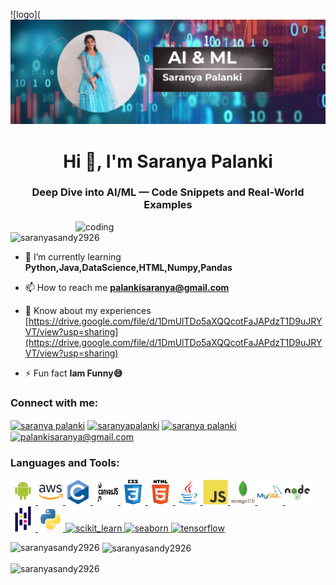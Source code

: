 ![logo](![logo](https://raw.githubusercontent.com/saranyasandy2926/saranyasandy2926/c2e712d62760faf3b863d7421cab05b3034f0a30/WhatsApp%20Image%202025-04-29%20at%204.58.12%20PM.jpeg)
<h1 align="center">Hi 👋, I'm Saranya Palanki</h1>
<h3 align="center">Deep Dive into AI/ML — Code Snippets and Real-World Examples</h3>
   
<img align="right" alt="coding" width="400" src="https://i.pinimg.com/originals/e7/26/c7/e726c74ac081eed50feee1433d12c998.gif">



<p align="left"> <img src="https://komarev.com/ghpvc/?username=saranyasandy2926&label=Profile%20views&color=0e75b6&style=flat" alt="saranyasandy2926" /> </p>

- 🌱 I’m currently learning **Python,Java,DataScience,HTML,Numpy,Pandas**

- 📫 How to reach me **palankisaranya@gmail.com**

- 📄 Know about my experiences [https://drive.google.com/file/d/1DmUlTDo5aXQQcotFaJAPdzT1D9uJRYVT/view?usp=sharing](https://drive.google.com/file/d/1DmUlTDo5aXQQcotFaJAPdzT1D9uJRYVT/view?usp=sharing)

- ⚡ Fun fact **Iam Funny😅**

<h3 align="left">Connect with me:</h3>
<p align="left">
<a href="https://linkedin.com/in/saranya palanki" target="blank"><img align="center" src="https://raw.githubusercontent.com/rahuldkjain/github-profile-readme-generator/master/src/images/icons/Social/linked-in-alt.svg" alt="saranya palanki" height="30" width="40" /></a>
<a href="https://instagram.com/saranyapalanki" target="blank"><img align="center" src="https://raw.githubusercontent.com/rahuldkjain/github-profile-readme-generator/master/src/images/icons/Social/instagram.svg" alt="saranyapalanki" height="30" width="40" /></a>
<a href="https://www.youtube.com/c/saranya palanki" target="blank"><img align="center" src="https://raw.githubusercontent.com/rahuldkjain/github-profile-readme-generator/master/src/images/icons/Social/youtube.svg" alt="saranya palanki" height="30" width="40" /></a>
<a href="https://www.leetcode.com/palankisaranya@gmail.com" target="blank"><img align="center" src="https://raw.githubusercontent.com/rahuldkjain/github-profile-readme-generator/master/src/images/icons/Social/leet-code.svg" alt="palankisaranya@gmail.com" height="30" width="40" /></a>
</p>

<h3 align="left">Languages and Tools:</h3>
<p align="left"> <a href="https://developer.android.com" target="_blank" rel="noreferrer"> <img src="https://raw.githubusercontent.com/devicons/devicon/master/icons/android/android-original-wordmark.svg" alt="android" width="40" height="40"/> </a> <a href="https://aws.amazon.com" target="_blank" rel="noreferrer"> <img src="https://raw.githubusercontent.com/devicons/devicon/master/icons/amazonwebservices/amazonwebservices-original-wordmark.svg" alt="aws" width="40" height="40"/> </a> <a href="https://www.cprogramming.com/" target="_blank" rel="noreferrer"> <img src="https://raw.githubusercontent.com/devicons/devicon/master/icons/c/c-original.svg" alt="c" width="40" height="40"/> </a> <a href="https://canvasjs.com" target="_blank" rel="noreferrer"> <img src="https://raw.githubusercontent.com/Hardik0307/Hardik0307/master/assets/canvasjs-charts.svg" alt="canvasjs" width="40" height="40"/> </a> <a href="https://www.w3schools.com/css/" target="_blank" rel="noreferrer"> <img src="https://raw.githubusercontent.com/devicons/devicon/master/icons/css3/css3-original-wordmark.svg" alt="css3" width="40" height="40"/> </a> <a href="https://www.w3.org/html/" target="_blank" rel="noreferrer"> <img src="https://raw.githubusercontent.com/devicons/devicon/master/icons/html5/html5-original-wordmark.svg" alt="html5" width="40" height="40"/> </a> <a href="https://www.java.com" target="_blank" rel="noreferrer"> <img src="https://raw.githubusercontent.com/devicons/devicon/master/icons/java/java-original.svg" alt="java" width="40" height="40"/> </a> <a href="https://developer.mozilla.org/en-US/docs/Web/JavaScript" target="_blank" rel="noreferrer"> <img src="https://raw.githubusercontent.com/devicons/devicon/master/icons/javascript/javascript-original.svg" alt="javascript" width="40" height="40"/> </a> <a href="https://www.mongodb.com/" target="_blank" rel="noreferrer"> <img src="https://raw.githubusercontent.com/devicons/devicon/master/icons/mongodb/mongodb-original-wordmark.svg" alt="mongodb" width="40" height="40"/> </a> <a href="https://www.mysql.com/" target="_blank" rel="noreferrer"> <img src="https://raw.githubusercontent.com/devicons/devicon/master/icons/mysql/mysql-original-wordmark.svg" alt="mysql" width="40" height="40"/> </a> <a href="https://nodejs.org" target="_blank" rel="noreferrer"> <img src="https://raw.githubusercontent.com/devicons/devicon/master/icons/nodejs/nodejs-original-wordmark.svg" alt="nodejs" width="40" height="40"/> </a> <a href="https://pandas.pydata.org/" target="_blank" rel="noreferrer"> <img src="https://raw.githubusercontent.com/devicons/devicon/2ae2a900d2f041da66e950e4d48052658d850630/icons/pandas/pandas-original.svg" alt="pandas" width="40" height="40"/> </a> <a href="https://www.python.org" target="_blank" rel="noreferrer"> <img src="https://raw.githubusercontent.com/devicons/devicon/master/icons/python/python-original.svg" alt="python" width="40" height="40"/> </a> <a href="https://scikit-learn.org/" target="_blank" rel="noreferrer"> <img src="https://upload.wikimedia.org/wikipedia/commons/0/05/Scikit_learn_logo_small.svg" alt="scikit_learn" width="40" height="40"/> </a> <a href="https://seaborn.pydata.org/" target="_blank" rel="noreferrer"> <img src="https://seaborn.pydata.org/_images/logo-mark-lightbg.svg" alt="seaborn" width="40" height="40"/> </a> <a href="https://www.tensorflow.org" target="_blank" rel="noreferrer"> <img src="https://www.vectorlogo.zone/logos/tensorflow/tensorflow-icon.svg" alt="tensorflow" width="40" height="40"/> </a> </p>

<p><img align="left" src="https://github-readme-stats.vercel.app/api/top-langs?username=saranyasandy2926&show_icons=true&locale=en&layout=compact" alt="saranyasandy2926" /></p>

<p>&nbsp;<img align="center" src="https://github-readme-stats.vercel.app/api?username=saranyasandy2926&show_icons=true&locale=en" alt="saranyasandy2926" /></p>

<p><img align="center" src="https://github-readme-streak-stats.herokuapp.com/?user=saranyasandy2926&" alt="saranyasandy2926" /></p>
